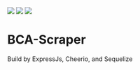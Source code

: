 <img src="https://img.shields.io/badge/Endpoint-Done-brightgreen">
<img src="https://img.shields.io/badge/Validation-On%20Progress-yellow">
<img src="https://img.shields.io/badge/Unit%20Test-Not%20yet-red">

# BCA-Scraper
Build by ExpressJs, Cheerio, and Sequelize
